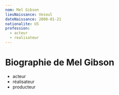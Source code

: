 ```yaml
---
nom: Mel Gibson
lieuNaissance: Vesoul
dateNaissance: 2000-01-21
nationalite: US
profession:
  - acteur
  - realisateur
---
```


# Biographie de Mel Gibson

- acteur
- réalisateur
- producteur
